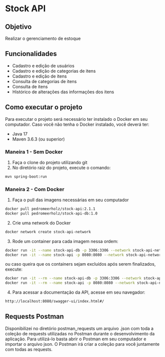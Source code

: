 # Stock API

## Objetivo
<p>Realizar o gerenciamento de estoque</p>

## Funcionalidades
<ul>
  <li>Cadastro e edição de usuários</li>
  <li>Cadastro e edição de categorias de itens</li>
  <li>Cadastro e edição de itens</li>
  <li>Consulta de categorias de itens</li>
  <li>Consulta de itens</li>
  <li>Histórico de alterações das informações dos itens</li>
</ul>

## Como executar o projeto

Para executar o projeto será necessário ter instalado o Docker em seu computador. Caso você não tenha o Docker instalado, você deverá ter:
* Java 17
* Maven 3.6.3 (ou superior)

### Maneira 1 - Sem Docker
1. Faça o clone do projeto utilizando git
2. No diretório raiz do projeto, execute o comando:
```bash
mvn spring-boot:run
```

### Maneira 2 - Com Docker
1. Faça o pull das imagens necessárias em seu computador
```bash
docker pull pedromeerholz/stock-api:2.1.1
docker pull pedromeerholz/stock-api-db:1.0
```
2. Crie uma network do Docker
```bash
docker network create stock-api-network
```
3. Rode um container para cada imagem nessa ordem:
```bash
docker run -it --name stock-api-db -p 3306:3306 --network stock-api-network pedromeerholz/stock-api-db:1.0
docker run -it --name stock-api -p 8080:8080 --network stock-api-network pedromeerholz/stock-api:2.1.1
```
ou caso queira que os containers sejam excluídos após serem finalizados, execute:
```bash
docker run -it --rm --name stock-api-db -p 3306:3306 --network stock-api-network pedromeerholz/stock-api-db:1.0
docker run -it --rm --name stock-api -p 8080:8080 --network stock-api-network pedromeerholz/stock-api:2.1.1
```
4. Para acessar a documentação da API, acesse em seu navegador:
```bash
http://localhost:8080/swagger-ui/index.html#/
```

## Requests Postman
Disponibilizei no diretório postman_requests um arquivo .json com toda a coleção de requests utilizadas no Postman durante o desenvolvimento da aplicação. Para utilizá-lo basta abrir o Postman em seu computador e importar o arquivo json. O Postman irá criar a coleção para você juntamente com todas as requests. 